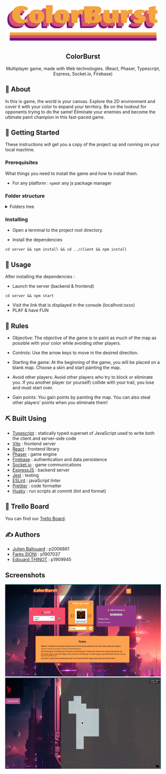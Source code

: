 <p align="center">
  <a href="" rel="noopener">
 <img height=125 src="logo.png" alt="ColorBurst Logo"></a>
</p>

<h2 align="center">ColorBurst</h2>

<p align="center"> Multiplayer game, made with Web technologies. (React, Phaser, Typescript, Express, Socket.io, Firebase)
    <br>
</p>

## 🧐 About

In this io game, the world is your canvas. Explore the 2D environment and cover it with your color to expand your territory. Be on the lookout for opponents trying to do the same! Eliminate your enemies and become the ultimate paint champion in this fast-paced game.

## 🏁 Getting Started

These instructions will get you a copy of the project up and running on your local machine.

### Prerequisites

What things you need to install the game and how to install them.

- For any platform : `npm`or any js package manager

### Folder structure

<details>
<summary>Folders tree</summary>

```
├── client
│   ├── ress/
│   │
│   └── src
│        ├── assets/
│        ├── components/
│        ├── data/
│        └── phaser
│                ├── gameObjects/
│                └── scenes/
│
└── server
     ├── src
     │   ├── database/
     │   ├── enums/
     │   └── game/
     │
     └── tests/
```

</details>

### Installing

- Open a terminal to the project root directory.

- Install the dependencies

```shell
cd server && npm install && cd ../client && npm install
```

## 🎈 Usage

After installing the dependencies :

- Launch the server (backend & frontend)

```shell
cd server && npm start
```

- Visit the link that is displayed in the console (localhost:xxxx)
- PLAY & have FUN

## 📏 Rules

- Objective: The objective of the game is to paint as much of the map as possible with your color while avoiding other players.

- Controls: Use the arrow keys to move in the desired direction.

- Starting the game: At the beginning of the game, you will be placed on a blank map. Choose a skin and start painting the map.

- Avoid other players: Avoid other players who try to block or eliminate you. If you another player (or yourself) collide with your trail, you lose and must start over.

- Gain points: You gain points by painting the map. You can also steal other players' points when you eliminate them!

## ⛏️ Built Using

- [Typescript](https://www.typescriptlang.org/) : statically typed superset of JavaScript used to write both the client and server-side code
- [Vite](https://vitejs.dev/) : frontend server
- [React](https://reactjs.org/) : frontend library
- [Phaser](https://phaser.io/) : game engine
- [Firebase](https://firebase.google.com/) : authentication and data persistence
- [Socket.io](https://socket.io/) : game communications
- [ExpressJS](https://expressjs.com/fr/) : backend server
- [Jest](https://jestjs.io/fr/) : testing
- [ESLint](https://eslint.org/) : javaScript linter 
- [Prettier](https://prettier.io/) : code formatter
- [Husky](https://typicode.github.io/husky/#/) : run scripts at commit (lint and format)

## 📌 Trello Board

You can find our [Trello Board](https://trello.com/b/XCikFmZT/elcrawlavers).

## ✍️ Authors

- [Julien Ballouard](https://forge.univ-lyon1.fr/p2006861) : p2006861
- [Farès SIONI](https://forge.univ-lyon1.fr/p1907037) : p1907037
- [Edouard THINOT](https://forge.univ-lyon1.fr/p1909945) : p1909945

## Screenshots

![UI Screen](screenshot1.png)
![Game Screen](screenshot2.png)
